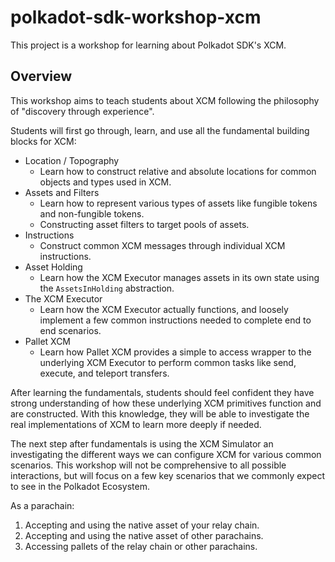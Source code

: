 # polkadot-sdk-workshop-xcm

This project is a workshop for learning about Polkadot SDK's XCM.

## Overview

This workshop aims to teach students about XCM following the philosophy of "discovery through experience".

Students will first go through, learn, and use all the fundamental building blocks for XCM:

- Location / Topography
	- Learn how to construct relative and absolute locations for common objects and types used in XCM.
- Assets and Filters
	- Learn how to represent various types of assets like fungible tokens and non-fungible tokens.
	- Constructing asset filters to target pools of assets.
- Instructions
	- Construct common XCM messages through individual XCM instructions.
- Asset Holding
	- Learn how the XCM Executor manages assets in its own state using the `AssetsInHolding` abstraction.
- The XCM Executor
	- Learn how the XCM Executor actually functions, and loosely implement a few common instructions needed to complete end to end scenarios.
- Pallet XCM
	- Learn how Pallet XCM provides a simple to access wrapper to the underlying XCM Executor to perform common tasks like send, execute, and teleport transfers.

After learning the fundamentals, students should feel confident they have strong understanding of how these underlying XCM primitives function and are constructed. With this knowledge, they will be able to investigate the real implementations of XCM to learn more deeply if needed.

The next step after fundamentals is using the XCM Simulator an investigating the different ways we can configure XCM for various common scenarios. This workshop will not be comprehensive to all possible interactions, but will focus on a few key scenarios that we commonly expect to see in the Polkadot Ecosystem.

As a parachain:

1. Accepting and using the native asset of your relay chain.
2. Accepting and using the native asset of other parachains.
3. Accessing pallets of the relay chain or other parachains.
